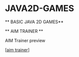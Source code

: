 # JAVA2D-GAMES
** BASIC JAVA 2D GAMES**


** AIM TRAINER **

AIM Trainer preview


[[aim trainer](https://github.com/RudranshKi/JAVA2D-GAMES/blob/main/unknown_2022.09.03-18.53_1.gif)]
